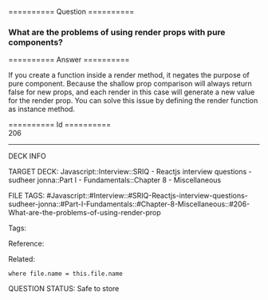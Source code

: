 ========== Question ==========  

### What are the problems of using render props with pure components?  

========== Answer ==========  

If you create a function inside a render method, it negates the purpose of pure component. Because the shallow prop comparison will always return false for new props, and each render in this case will generate a new value for the render prop. You can solve this issue by defining the render function as instance method.

========== Id ==========  
206

---

DECK INFO

TARGET DECK: Javascript::Interview::SRIQ - Reactjs interview questions - sudheer jonna::Part I - Fundamentals::Chapter 8 - Miscellaneous

FILE TAGS: #Javascript::#Interview::#SRIQ-Reactjs-interview-questions-sudheer-jonna::#Part-I-Fundamentals::#Chapter-8-Miscellaneous::#206-What-are-the-problems-of-using-render-prop

Tags:

Reference:

Related:

```dataview
where file.name = this.file.name
```
QUESTION STATUS: Safe to store
